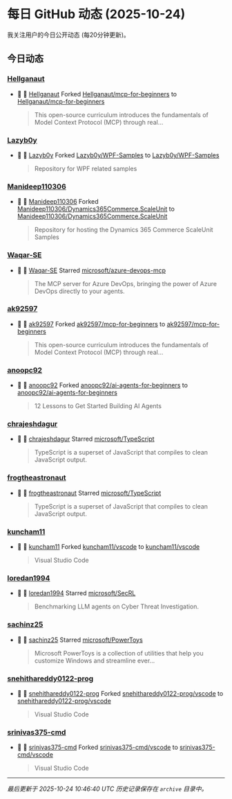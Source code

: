 # 每日 GitHub 动态 (2025-10-24)

我关注用户的今日公开动态 (每20分钟更新)。

## 今日动态

### [Hellganaut](https://github.com/Hellganaut)
- 🍴 👤 [Hellganaut](https://github.com/Hellganaut) Forked [Hellganaut/mcp-for-beginners](https://github.com/Hellganaut/mcp-for-beginners) to [Hellganaut/mcp-for-beginners](https://github.com/Hellganaut/mcp-for-beginners)
  > This open-source curriculum introduces the fundamentals of Model Context Protocol (MCP) through real...

### [Lazyb0y](https://github.com/Lazyb0y)
- 🍴 👤 [Lazyb0y](https://github.com/Lazyb0y) Forked [Lazyb0y/WPF-Samples](https://github.com/Lazyb0y/WPF-Samples) to [Lazyb0y/WPF-Samples](https://github.com/Lazyb0y/WPF-Samples)
  > Repository for WPF related samples

### [Manideep110306](https://github.com/Manideep110306)
- 🍴 👤 [Manideep110306](https://github.com/Manideep110306) Forked [Manideep110306/Dynamics365Commerce.ScaleUnit](https://github.com/Manideep110306/Dynamics365Commerce.ScaleUnit) to [Manideep110306/Dynamics365Commerce.ScaleUnit](https://github.com/Manideep110306/Dynamics365Commerce.ScaleUnit)
  > Repository for hosting the Dynamics 365 Commerce ScaleUnit Samples

### [Waqar-SE](https://github.com/Waqar-SE)
- 🌟 👤 [Waqar-SE](https://github.com/Waqar-SE) Starred [microsoft/azure-devops-mcp](https://github.com/microsoft/azure-devops-mcp)
  > The MCP server for Azure DevOps, bringing the power of Azure DevOps directly to your agents.

### [ak92597](https://github.com/ak92597)
- 🍴 👤 [ak92597](https://github.com/ak92597) Forked [ak92597/mcp-for-beginners](https://github.com/ak92597/mcp-for-beginners) to [ak92597/mcp-for-beginners](https://github.com/ak92597/mcp-for-beginners)
  > This open-source curriculum introduces the fundamentals of Model Context Protocol (MCP) through real...

### [anoopc92](https://github.com/anoopc92)
- 🍴 👤 [anoopc92](https://github.com/anoopc92) Forked [anoopc92/ai-agents-for-beginners](https://github.com/anoopc92/ai-agents-for-beginners) to [anoopc92/ai-agents-for-beginners](https://github.com/anoopc92/ai-agents-for-beginners)
  > 12 Lessons to Get Started Building AI Agents

### [chrajeshdagur](https://github.com/chrajeshdagur)
- 🌟 👤 [chrajeshdagur](https://github.com/chrajeshdagur) Starred [microsoft/TypeScript](https://github.com/microsoft/TypeScript)
  > TypeScript is a superset of JavaScript that compiles to clean JavaScript output.

### [frogtheastronaut](https://github.com/frogtheastronaut)
- 🌟 👤 [frogtheastronaut](https://github.com/frogtheastronaut) Starred [microsoft/TypeScript](https://github.com/microsoft/TypeScript)
  > TypeScript is a superset of JavaScript that compiles to clean JavaScript output.

### [kuncham11](https://github.com/kuncham11)
- 🍴 👤 [kuncham11](https://github.com/kuncham11) Forked [kuncham11/vscode](https://github.com/kuncham11/vscode) to [kuncham11/vscode](https://github.com/kuncham11/vscode)
  > Visual Studio Code

### [loredan1994](https://github.com/loredan1994)
- 🌟 👤 [loredan1994](https://github.com/loredan1994) Starred [microsoft/SecRL](https://github.com/microsoft/SecRL)
  > Benchmarking LLM agents on Cyber Threat Investigation.

### [sachinz25](https://github.com/sachinz25)
- 🌟 👤 [sachinz25](https://github.com/sachinz25) Starred [microsoft/PowerToys](https://github.com/microsoft/PowerToys)
  > Microsoft PowerToys is a collection of utilities that help you customize Windows and streamline ever...

### [snehithareddy0122-prog](https://github.com/snehithareddy0122-prog)
- 🍴 👤 [snehithareddy0122-prog](https://github.com/snehithareddy0122-prog) Forked [snehithareddy0122-prog/vscode](https://github.com/snehithareddy0122-prog/vscode) to [snehithareddy0122-prog/vscode](https://github.com/snehithareddy0122-prog/vscode)
  > Visual Studio Code

### [srinivas375-cmd](https://github.com/srinivas375-cmd)
- 🍴 👤 [srinivas375-cmd](https://github.com/srinivas375-cmd) Forked [srinivas375-cmd/vscode](https://github.com/srinivas375-cmd/vscode) to [srinivas375-cmd/vscode](https://github.com/srinivas375-cmd/vscode)
  > Visual Studio Code


---
*最后更新于 2025-10-24 10:46:40 UTC*
*历史记录保存在 `archive` 目录中。*
